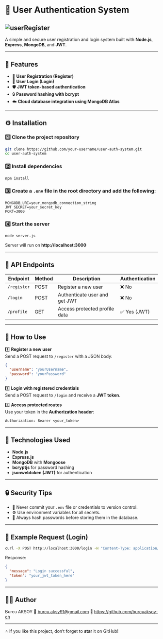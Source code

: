 
# 🔐 User Authentication System


## ![userRegister](https://github.com/user-attachments/assets/bd7aff05-f6fe-46d5-9905-905e49e656b0)


A simple and secure user registration and login system built with **Node.js**, **Express**, **MongoDB**, and **JWT**.

---

## 🚀 Features
- 📝 **User Registration (Register)**
- 🔑 **User Login (Login)**
- 🛡️ **JWT token-based authentication**
- 🔒 **Password hashing with bcrypt**
- ☁️ **Cloud database integration using MongoDB Atlas**

---

## ⚙️ Installation

### 1️⃣ Clone the project repository
```bash
git clone https://github.com/your-username/user-auth-system.git
cd user-auth-system
```

### 2️⃣ Install dependencies
```bash
npm install
```

### 3️⃣ Create a `.env` file in the root directory and add the following:
```env
MONGODB_URI=your_mongodb_connection_string
JWT_SECRET=your_secret_key
PORT=3000
```

### 4️⃣ Start the server
```bash
node server.js
```

Server will run on **http://localhost:3000**

---

## 📡 API Endpoints

| Endpoint   | Method | Description                           | Authentication |
|-------------|---------|---------------------------------------|----------------|
| `/register` | POST    | Register a new user                   | ❌ No           |
| `/login`    | POST    | Authenticate user and get JWT         | ❌ No           |
| `/profile`  | GET     | Access protected profile data         | ✅ Yes (JWT)    |

---

## 🧠 How to Use

1️⃣ **Register a new user**  
Send a POST request to `/register` with a JSON body:
```json
{
  "username": "yourUsername",
  "password": "yourPassword"
}
```

2️⃣ **Login with registered credentials**  
Send a POST request to `/login` and receive a **JWT token**.

3️⃣ **Access protected routes**  
Use your token in the **Authorization header**:
```
Authorization: Bearer <your_token>
```

---

## 🧰 Technologies Used
- **Node.js**
- **Express.js**
- **MongoDB** with **Mongoose**
- **bcryptjs** for password hashing
- **jsonwebtoken (JWT)** for authentication

---

## 🔒 Security Tips
- 🚫 Never commit your `.env` file or credentials to version control.
- ⚙️ Use environment variables for all secrets.
- 🔑 Always hash passwords before storing them in the database.

---

## 📸 Example Request (Login)
```bash
curl -X POST http://localhost:3000/login -H "Content-Type: application/json" -d '{"username": "testuser", "password": "test123"}'
```

Response:
```json
{
  "message": "Login successful",
  "token": "your_jwt_token_here"
}
```

---

## 👨‍💻 Author
Burcu AKSOY 
📧 burcu.aksy91@gmail.com
🔗 https://github.com/burcuaksoy-ch

---

⭐ If you like this project, don’t forget to **star** it on GitHub!
